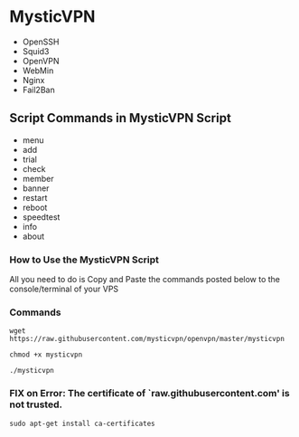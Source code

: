# MysticVPN

* OpenSSH
* Squid3
* OpenVPN
* WebMin
* Nginx
* Fail2Ban

## Script Commands in MysticVPN Script

* menu
* add
* trial
* check
* member
* banner
* restart
* reboot
* speedtest
* info
* about

### How to Use the MysticVPN Script

All you need to do is Copy and Paste the commands posted below to the console/terminal of your VPS

### Commands

```
wget https://raw.githubusercontent.com/mysticvpn/openvpn/master/mysticvpn
```
```
chmod +x mysticvpn
```
```
./mysticvpn
```

### FIX on Error: The certificate of `raw.githubusercontent.com' is not trusted.
```
sudo apt-get install ca-certificates
```
